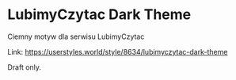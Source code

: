 # LubimyCzytac Dark Theme
Ciemny motyw dla serwisu LubimyCzytac

Link: https://userstyles.world/style/8634/lubimyczytac-dark-theme

Draft only.

